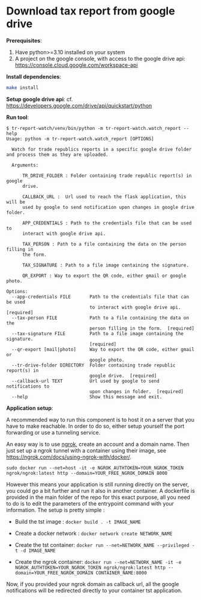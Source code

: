 # Download tax report from google drive

**Prerequisites**:
1. Have python>=3.10 installed on your system
2. A project on the google console, with access to the google drive api: https://console.cloud.google.com/workspace-api

**Install dependencies**:  
```bash
make install
```

**Setup google drive api**:
cf. https://developers.google.com/drive/api/quickstart/python


**Run tool**:  
```console
$ tr-report-watch/venv/bin/python -m tr-report-watch.watch_report --help
Usage: python -m tr-report-watch.watch_report [OPTIONS]

  Watch for trade republics reports in a specific google drive folder and process them as they are uploaded.

  Arguments:

      TR_DRIVE_FOLDER : Folder containing trade republic report(s) in google
      drive.

      CALLBACK_URL :  Url used to reach the flask application, this will be
      used by google to send notification upon changes in google drive folder.

      APP_CREDENTIALS : Path to the credentials file that can be used to
      interact with google drive api.

      TAX_PERSON : Path to a file containing the data on the person filling in
      the form.

      TAX_SIGNATURE : Path to a file image containing the signature.

      QR_EXPORT : Way to export the QR code, either gmail or google photo.

Options:
  --app-credentials FILE       Path to the credentials file that can be used
                               to interact with google drive api.  [required]
  --tax-person FILE            Path to a file containing the data on the
                               person filling in the form.  [required]
  --tax-signature FILE         Path to a file image containing the signature.
                               [required]
  --qr-export [mail|photo]     Way to export the QR code, either gmail or
                               google photo.
  --tr-drive-folder DIRECTORY  Folder containing trade republic report(s) in
                               google drive.  [required]
  --callback-url TEXT          Url used by google to send notifications to
                               upon changes in folder.  [required]
  --help                       Show this message and exit.
```

**Application setup**:

A recommended way to run this component is to host it on a server that you have to make reachable.
In order to do so, either setup yourself the port forwarding or use a tunneling service. 

An easy way is to use [ngrok](https://dashboard.ngrok.com/get-started/setup/linux), create an account and a domain name. 
Then just set up a ngrok tunnel with a container using their image, see https://ngrok.com/docs/using-ngrok-with/docker/.
```
sudo docker run --net=host -it -e NGROK_AUTHTOKEN=YOUR_NGROK_TOKEN ngrok/ngrok:latest http --domain=YOUR_FREE_NGROK_DOMAIN 8000
```

However this means your application is still running directly on the server, you could go a bit further and run it also in another container.
A dockerfile is provided in the main folder of the repo for this exact purpose, all you need to do is to edit the parameters of the entrypoint command with your information. The setup is pretty simple :

- Build the tst image : `docker build . -t IMAGE_NAME`

- Create a docker network : `docker network create NETWORK_NAME`

- Create the tst container: `docker run --net=NETWORK_NAME --privileged -t -d IMAGE_NAME`

- Create the ngrok container: `docker run --net=NETWORK_NAME -it -e NGROK_AUTHTOKEN=YOUR_NGROK_TOKEN ngrok/ngrok:latest http --domain=YOUR_FREE_NGROK_DOMAIN CONTAINER_NAME:8000`

Now, if you provided your ngrok domain as callback url, all the google notifications will be redirected directly to your container tst application.
